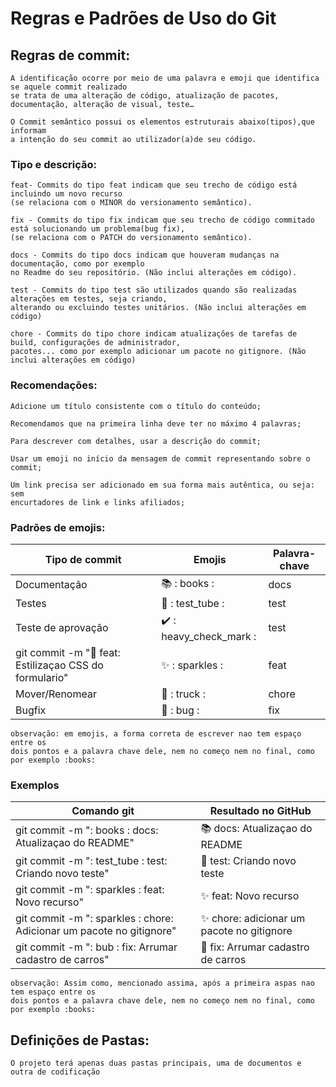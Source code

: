 # Regras e Padrões de Uso do Git

## Regras de commit:

```
A identificação ocorre por meio de uma palavra e emoji que identifica se aquele commit realizado
se trata de uma alteração de código, atualização de pacotes, documentação, alteração de visual, teste…

O Commit semântico possui os elementos estruturais abaixo(tipos),que informam 
a intenção do seu commit ao utilizador(a)de seu código.
```

### Tipo e descrição:

```
feat- Commits do tipo feat indicam que seu trecho de código está incluindo um novo recurso 
(se relaciona com o MINOR do versionamento semântico).

fix - Commits do tipo fix indicam que seu trecho de código commitado está solucionando um problema(bug fix),
(se relaciona com o PATCH do versionamento semântico).

docs - Commits do tipo docs indicam que houveram mudanças na documentação, como por exemplo
no Readme do seu repositório. (Não inclui alterações em código).

test - Commits do tipo test são utilizados quando são realizadas alterações em testes, seja criando,
alterando ou excluindo testes unitários. (Não inclui alterações em código)

chore - Commits do tipo chore indicam atualizações de tarefas de build, configurações de administrador,
pacotes... como por exemplo adicionar um pacote no gitignore. (Não inclui alterações em código)
```

### Recomendações:

```
Adicione um título consistente com o título do conteúdo;

Recomendamos que na primeira linha deve ter no máximo 4 palavras;

Para descrever com detalhes, usar a descrição do commit;

Usar um emoji no início da mensagem de commit representando sobre o commit;

Um link precisa ser adicionado em sua forma mais autêntica, ou seja: sem 
encurtadores de link e links afiliados;
```

### Padrões de emojis:



| Tipo de commit |  Emojis  | Palavra-chave  |
| ------------------- | ------------------- | ------------------ |
|  Documentação |  📚 : books : | docs |
| Testes |  🧪 : test_tube : | test |
| Teste de aprovação | ✔️ : heavy_check_mark : | test |
|  git commit -m ":lipstick: feat: Estilizaçao CSS do formulario" |  ✨ : sparkles : | feat |
|  Mover/Renomear |  🚚 : truck : | chore |
|  Bugfix |  🐛 : bug : | fix |

````
observação: em emojis, a forma correta de escrever nao tem espaço entre os 
dois pontos e a palavra chave dele, nem no começo nem no final, como por exemplo :books:
````


### Exemplos

| Comando git | Resultado no GitHub |
| ------------------- | ------------------- |
| git commit -m ": books : docs: Atualizaçao do README" |  📚 docs: Atualizaçao do README |
| git commit -m ": test_tube : test: Criando novo teste" |  🧪 test: Criando novo teste |
| git commit -m ": sparkles : feat: Novo recurso" |  ✨ feat: Novo recurso |
| git commit -m ": sparkles : chore: Adicionar um pacote no gitignore" | ✨ chore: adicionar um pacote no gitignore |
| git commit -m ": bub : fix: Arrumar cadastro de carros" |  🐛 fix: Arrumar cadastro de carros |
 
````
observação: Assim como, mencionado assima, após a primeira aspas nao tem espaço entre os 
dois pontos e a palavra chave dele, nem no começo nem no final, como por exemplo :books:
````

## Definições de Pastas:

````
O projeto terá apenas duas pastas principais, uma de documentos e outra de codificação
````
